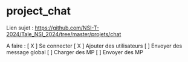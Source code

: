 # project_chat

Lien sujet : https://github.com/NSI-T-2024/Tale_NSI_2024/tree/master/projets/chat

A faire :
[ X ] Se connecter
[ X ] Ajouter des utilisateurs
[  ] Envoyer des message global 
[  ] Charger des MP
[  ] Envoyer des MP 

